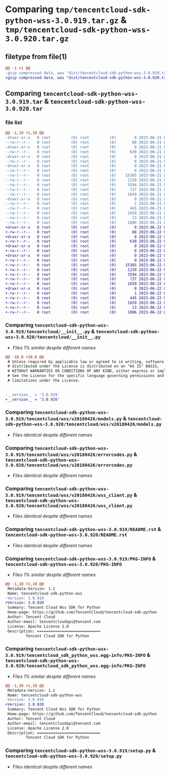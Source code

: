 # Comparing `tmp/tencentcloud-sdk-python-wss-3.0.919.tar.gz` & `tmp/tencentcloud-sdk-python-wss-3.0.920.tar.gz`

## filetype from file(1)

```diff
@@ -1 +1 @@
-gzip compressed data, was "dist/tencentcloud-sdk-python-wss-3.0.919.tar", last modified: Wed Jun 21 00:41:05 2023, max compression
+gzip compressed data, was "dist/tencentcloud-sdk-python-wss-3.0.920.tar", last modified: Thu Jun 22 00:39:48 2023, max compression
```

## Comparing `tencentcloud-sdk-python-wss-3.0.919.tar` & `tencentcloud-sdk-python-wss-3.0.920.tar`

### file list

```diff
@@ -1,19 +1,19 @@
-drwxr-xr-x   0 root         (0) root         (0)        0 2023-06-21 00:41:05.000000 tencentcloud-sdk-python-wss-3.0.919/
--rw-r--r--   0 root         (0) root         (0)       88 2023-06-21 00:41:05.000000 tencentcloud-sdk-python-wss-3.0.919/setup.cfg
-drwxr-xr-x   0 root         (0) root         (0)        0 2023-06-21 00:41:05.000000 tencentcloud-sdk-python-wss-3.0.919/tencentcloud/
--rw-r--r--   0 root         (0) root         (0)      630 2023-06-21 00:41:04.000000 tencentcloud-sdk-python-wss-3.0.919/tencentcloud/__init__.py
-drwxr-xr-x   0 root         (0) root         (0)        0 2023-06-21 00:41:05.000000 tencentcloud-sdk-python-wss-3.0.919/tencentcloud/wss/
--rw-r--r--   0 root         (0) root         (0)        0 2023-06-21 00:41:04.000000 tencentcloud-sdk-python-wss-3.0.919/tencentcloud/wss/__init__.py
-drwxr-xr-x   0 root         (0) root         (0)        0 2023-06-21 00:41:05.000000 tencentcloud-sdk-python-wss-3.0.919/tencentcloud/wss/v20180426/
--rw-r--r--   0 root         (0) root         (0)        0 2023-06-21 00:41:04.000000 tencentcloud-sdk-python-wss-3.0.919/tencentcloud/wss/v20180426/__init__.py
--rw-r--r--   0 root         (0) root         (0)    15365 2023-06-21 00:41:04.000000 tencentcloud-sdk-python-wss-3.0.919/tencentcloud/wss/v20180426/models.py
--rw-r--r--   0 root         (0) root         (0)     1239 2023-06-21 00:41:04.000000 tencentcloud-sdk-python-wss-3.0.919/tencentcloud/wss/v20180426/errorcodes.py
--rw-r--r--   0 root         (0) root         (0)     3594 2023-06-21 00:41:04.000000 tencentcloud-sdk-python-wss-3.0.919/tencentcloud/wss/v20180426/wss_client.py
--rw-r--r--   0 root         (0) root         (0)      737 2023-06-21 00:41:04.000000 tencentcloud-sdk-python-wss-3.0.919/README.rst
--rw-r--r--   0 root         (0) root         (0)     1659 2023-06-21 00:41:05.000000 tencentcloud-sdk-python-wss-3.0.919/PKG-INFO
-drwxr-xr-x   0 root         (0) root         (0)        0 2023-06-21 00:41:05.000000 tencentcloud-sdk-python-wss-3.0.919/tencentcloud_sdk_python_wss.egg-info/
--rw-r--r--   0 root         (0) root         (0)        1 2023-06-21 00:41:05.000000 tencentcloud-sdk-python-wss-3.0.919/tencentcloud_sdk_python_wss.egg-info/dependency_links.txt
--rw-r--r--   0 root         (0) root         (0)      445 2023-06-21 00:41:05.000000 tencentcloud-sdk-python-wss-3.0.919/tencentcloud_sdk_python_wss.egg-info/SOURCES.txt
--rw-r--r--   0 root         (0) root         (0)     1659 2023-06-21 00:41:05.000000 tencentcloud-sdk-python-wss-3.0.919/tencentcloud_sdk_python_wss.egg-info/PKG-INFO
--rw-r--r--   0 root         (0) root         (0)       13 2023-06-21 00:41:05.000000 tencentcloud-sdk-python-wss-3.0.919/tencentcloud_sdk_python_wss.egg-info/top_level.txt
--rw-r--r--   0 root         (0) root         (0)     1006 2023-06-21 00:41:04.000000 tencentcloud-sdk-python-wss-3.0.919/setup.py
+drwxr-xr-x   0 root         (0) root         (0)        0 2023-06-22 00:39:48.000000 tencentcloud-sdk-python-wss-3.0.920/
+-rw-r--r--   0 root         (0) root         (0)       88 2023-06-22 00:39:48.000000 tencentcloud-sdk-python-wss-3.0.920/setup.cfg
+drwxr-xr-x   0 root         (0) root         (0)        0 2023-06-22 00:39:48.000000 tencentcloud-sdk-python-wss-3.0.920/tencentcloud/
+-rw-r--r--   0 root         (0) root         (0)      630 2023-06-22 00:39:48.000000 tencentcloud-sdk-python-wss-3.0.920/tencentcloud/__init__.py
+drwxr-xr-x   0 root         (0) root         (0)        0 2023-06-22 00:39:48.000000 tencentcloud-sdk-python-wss-3.0.920/tencentcloud/wss/
+-rw-r--r--   0 root         (0) root         (0)        0 2023-06-22 00:39:48.000000 tencentcloud-sdk-python-wss-3.0.920/tencentcloud/wss/__init__.py
+drwxr-xr-x   0 root         (0) root         (0)        0 2023-06-22 00:39:48.000000 tencentcloud-sdk-python-wss-3.0.920/tencentcloud/wss/v20180426/
+-rw-r--r--   0 root         (0) root         (0)        0 2023-06-22 00:39:48.000000 tencentcloud-sdk-python-wss-3.0.920/tencentcloud/wss/v20180426/__init__.py
+-rw-r--r--   0 root         (0) root         (0)    15365 2023-06-22 00:39:48.000000 tencentcloud-sdk-python-wss-3.0.920/tencentcloud/wss/v20180426/models.py
+-rw-r--r--   0 root         (0) root         (0)     1239 2023-06-22 00:39:48.000000 tencentcloud-sdk-python-wss-3.0.920/tencentcloud/wss/v20180426/errorcodes.py
+-rw-r--r--   0 root         (0) root         (0)     3594 2023-06-22 00:39:48.000000 tencentcloud-sdk-python-wss-3.0.920/tencentcloud/wss/v20180426/wss_client.py
+-rw-r--r--   0 root         (0) root         (0)      737 2023-06-22 00:39:48.000000 tencentcloud-sdk-python-wss-3.0.920/README.rst
+-rw-r--r--   0 root         (0) root         (0)     1659 2023-06-22 00:39:48.000000 tencentcloud-sdk-python-wss-3.0.920/PKG-INFO
+drwxr-xr-x   0 root         (0) root         (0)        0 2023-06-22 00:39:48.000000 tencentcloud-sdk-python-wss-3.0.920/tencentcloud_sdk_python_wss.egg-info/
+-rw-r--r--   0 root         (0) root         (0)        1 2023-06-22 00:39:48.000000 tencentcloud-sdk-python-wss-3.0.920/tencentcloud_sdk_python_wss.egg-info/dependency_links.txt
+-rw-r--r--   0 root         (0) root         (0)      445 2023-06-22 00:39:48.000000 tencentcloud-sdk-python-wss-3.0.920/tencentcloud_sdk_python_wss.egg-info/SOURCES.txt
+-rw-r--r--   0 root         (0) root         (0)     1659 2023-06-22 00:39:48.000000 tencentcloud-sdk-python-wss-3.0.920/tencentcloud_sdk_python_wss.egg-info/PKG-INFO
+-rw-r--r--   0 root         (0) root         (0)       13 2023-06-22 00:39:48.000000 tencentcloud-sdk-python-wss-3.0.920/tencentcloud_sdk_python_wss.egg-info/top_level.txt
+-rw-r--r--   0 root         (0) root         (0)     1006 2023-06-22 00:39:48.000000 tencentcloud-sdk-python-wss-3.0.920/setup.py
```

### Comparing `tencentcloud-sdk-python-wss-3.0.919/tencentcloud/__init__.py` & `tencentcloud-sdk-python-wss-3.0.920/tencentcloud/__init__.py`

 * *Files 1% similar despite different names*

```diff
@@ -10,8 +10,8 @@
 # Unless required by applicable law or agreed to in writing, software
 # distributed under the License is distributed on an "AS IS" BASIS,
 # WITHOUT WARRANTIES OR CONDITIONS OF ANY KIND, either express or implied.
 # See the License for the specific language governing permissions and
 # limitations under the License.
 
 
-__version__ = '3.0.919'
+__version__ = '3.0.920'
```

### Comparing `tencentcloud-sdk-python-wss-3.0.919/tencentcloud/wss/v20180426/models.py` & `tencentcloud-sdk-python-wss-3.0.920/tencentcloud/wss/v20180426/models.py`

 * *Files identical despite different names*

### Comparing `tencentcloud-sdk-python-wss-3.0.919/tencentcloud/wss/v20180426/errorcodes.py` & `tencentcloud-sdk-python-wss-3.0.920/tencentcloud/wss/v20180426/errorcodes.py`

 * *Files identical despite different names*

### Comparing `tencentcloud-sdk-python-wss-3.0.919/tencentcloud/wss/v20180426/wss_client.py` & `tencentcloud-sdk-python-wss-3.0.920/tencentcloud/wss/v20180426/wss_client.py`

 * *Files identical despite different names*

### Comparing `tencentcloud-sdk-python-wss-3.0.919/README.rst` & `tencentcloud-sdk-python-wss-3.0.920/README.rst`

 * *Files identical despite different names*

### Comparing `tencentcloud-sdk-python-wss-3.0.919/PKG-INFO` & `tencentcloud-sdk-python-wss-3.0.920/PKG-INFO`

 * *Files 1% similar despite different names*

```diff
@@ -1,10 +1,10 @@
 Metadata-Version: 1.1
 Name: tencentcloud-sdk-python-wss
-Version: 3.0.919
+Version: 3.0.920
 Summary: Tencent Cloud Wss SDK for Python
 Home-page: https://github.com/TencentCloud/tencentcloud-sdk-python
 Author: Tencent Cloud
 Author-email: tencentcloudapi@tencent.com
 License: Apache License 2.0
 Description: ============================
         Tencent Cloud SDK for Python
```

### Comparing `tencentcloud-sdk-python-wss-3.0.919/tencentcloud_sdk_python_wss.egg-info/PKG-INFO` & `tencentcloud-sdk-python-wss-3.0.920/tencentcloud_sdk_python_wss.egg-info/PKG-INFO`

 * *Files 1% similar despite different names*

```diff
@@ -1,10 +1,10 @@
 Metadata-Version: 1.1
 Name: tencentcloud-sdk-python-wss
-Version: 3.0.919
+Version: 3.0.920
 Summary: Tencent Cloud Wss SDK for Python
 Home-page: https://github.com/TencentCloud/tencentcloud-sdk-python
 Author: Tencent Cloud
 Author-email: tencentcloudapi@tencent.com
 License: Apache License 2.0
 Description: ============================
         Tencent Cloud SDK for Python
```

### Comparing `tencentcloud-sdk-python-wss-3.0.919/setup.py` & `tencentcloud-sdk-python-wss-3.0.920/setup.py`

 * *Files identical despite different names*

